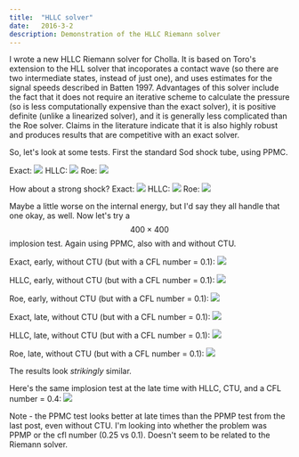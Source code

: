 ```yaml
---
title:  "HLLC solver"
date:   2016-3-2
description: Demonstration of the HLLC Riemann solver 
---
```


I wrote a new HLLC Riemann solver for Cholla. It is 
based on Toro's extension to the HLL solver that incoporates a contact wave (so
there are two intermediate states, instead of just one), and uses estimates for the
signal speeds described in Batten 1997. Advantages of this solver include the fact that
it does not require an iterative scheme to calculate the pressure (so is less computationally expensive
than the exact solver), it is positive definite (unlike a linearized solver), and it is generally
less complicated than the Roe solver. Claims in the literature indicate that it is also 
highly robust and produces results that are competitive with an exact solver.

So, let's look at some tests. First the standard Sod shock tube, using PPMC.


Exact:
<img src="{{ site.url }}assets/images/sod_exact.png">
HLLC:
<img src="{{ site.url }}assets/images/sod_hllc.png">
Roe:
<img src="{{ site.url }}assets/images/sod_roe.png">

How about a strong shock?
Exact:
<img src="{{ site.url }}assets/images/strong_shock_exact.png">
HLLC:
<img src="{{ site.url }}assets/images/strong_shock_hllc.png">
Roe:
<img src="{{ site.url }}assets/images/strong_shock_roe.png">


Maybe a little worse on the internal energy, but I'd say they all handle that one okay, as well.
Now let's try a $$400\times400$$ implosion test. Again using PPMC, also with
and without CTU.


Exact, early, without CTU (but with a CFL number = 0.1):
<img src="{{ site.url }}assets/images/implosion_early_exact.png">

HLLC, early, without CTU (but with a CFL number = 0.1):
<img src="{{ site.url }}assets/images/implosion_early_hllc.png">

Roe, early, without CTU (but with a CFL number = 0.1):
<img src="{{ site.url }}assets/images/implosion_early_roe.png">

Exact, late, without CTU (but with a CFL number = 0.1):
<img src="{{ site.url }}assets/images/implosion_late_exact.png">

HLLC, late, without CTU (but with a CFL number = 0.1):
<img src="{{ site.url }}assets/images/implosion_late_hllc.png">

Roe, late, without CTU (but with a CFL number = 0.1):
<img src="{{ site.url }}assets/images/implosion_late_hllc.png">

The results look *strikingly* similar.

Here's the same implosion test at the late time with HLLC, CTU, and a CFL number = 0.4:
<img src="{{ site.url }}assets/images/implosion_late_hllc_CTU.png">


Note - the PPMC test looks better at late times than the PPMP test from the last post, 
even without CTU. I'm looking into whether the problem was PPMP or the cfl number (0.25 vs 0.1). 
Doesn't seem to be related to the Riemann solver.

